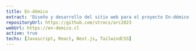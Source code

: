 ```yaml
---
title: En-démico
extract: 'Diseño y desarrollo del sitio web para el proyecto En-démico, una iniciativa de difusión cultural en la Región de Coquimbo, realizado en 2024 y organizado por la Asociación Cultural Frijol Mágico.'
repositoryUrl: https://github.com/strocs/arc2023
webUrl: https://en-demico.cl
active: true
techs: [Javascript, React, Next.js, TailwindCSS]
---
```




